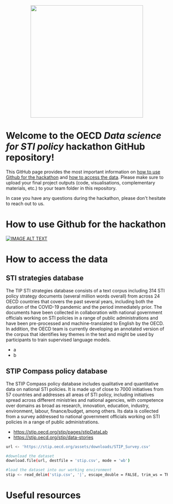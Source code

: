 <div id="header" align="center">
  <img src="https://upload.wikimedia.org/wikipedia/commons/thumb/a/a2/OECD_logo.svg/1280px-OECD_logo.svg.png" width="350"/>
</div>

# Welcome to the OECD _Data science for STI policy_ hackathon GitHub repository!

This GitHub page provides the most important information on [how to use Github for the hackathon](#How-to-use-Github-for-the-hackathon) and [how to access the data](#How-to-access-the-data). Please make sure to upload your final project outputs (code, visualisations, complementary materials, etc.) to your team folder in this repository.

In case you have any questions during the hackathon, please don't hesitate to reach out to us.

# How to use Github for the hackathon

[![IMAGE ALT TEXT](http://img.youtube.com/vi/USjZcfj8yxE/0.jpg)](http://www.youtube.com/watch?v=USjZcfj8yxE "Video Title")

# How to access the data



## STI strategies database

The TIP STI strategies database consists of a text corpus including 314  STI policy strategy documents (several million words overall) from across 24 OECD countries that covers the past several years, including both the duration of the COVID-19 pandemic and the period immediately prior. The documents have been collected in collaboration with national government officials working on STI policies in a range of public administrations and have been pre-processed and machine-translated to English by the OECD. In addition, the OECD team is currently developing an annotated version of the corpus that identifies key themes in the text and might be used by participants to train supervised language models.

- a
- b

## STIP Compass policy database

The STIP Compass policy database includes qualitative and quantitative data on national STI policies. It is made up of close to 7000 initiatives from 57 countries and addresses all areas of STI policy, including initiatives spread across different ministries and national agencies, with competence over domains as broad as research, innovation, education, industry, environment, labour, finance/budget, among others. Its data is collected from a survey addressed to national government officials working on STI policies in a range of public administrations.

- https://stip.oecd.org/stip/pages/stipDataLab
- https://stip.oecd.org/stip/data-stories

```bash
url <- 'https://stip.oecd.org/assets/downloads/STIP_Survey.csv'

#download the dataset
download.file(url, destfile = 'stip.csv', mode = 'wb')

#load the dataset into our working environment
stip <- read_delim('stip.csv', '|', escape_double = FALSE, trim_ws = TRUE)
```

# Useful resources
